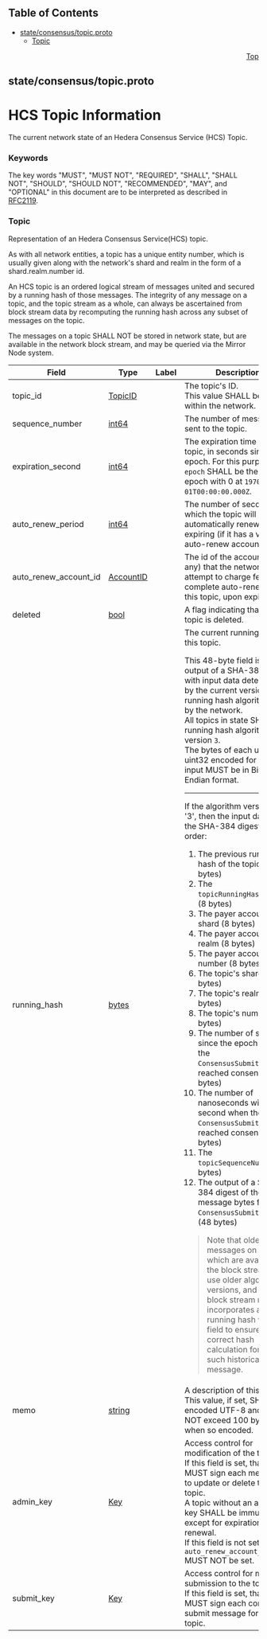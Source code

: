 ## Table of Contents

- [state/consensus/topic.proto](#state_consensus_topic-proto)
    - [Topic](#proto-Topic)
  



<a name="state_consensus_topic-proto"></a>
<p align="right"><a href="#top">Top</a></p>

## state/consensus/topic.proto
# HCS Topic Information
The current network state of an Hedera Consensus Service (HCS) Topic.

### Keywords
The key words "MUST", "MUST NOT", "REQUIRED", "SHALL", "SHALL NOT",
"SHOULD", "SHOULD NOT", "RECOMMENDED", "MAY", and "OPTIONAL" in this
document are to be interpreted as described in [RFC2119](https://www.ietf.org/rfc/rfc2119).


<a name="proto-Topic"></a>

### Topic
Representation of an Hedera Consensus Service(HCS) topic.

As with all network entities, a topic has a unique entity number, which is usually given along
with the network's shard and realm in the form of a shard.realm.number id.

An HCS topic is an ordered logical stream of messages united and secured by a running hash of
those messages. The integrity of any message on a topic, and the topic stream as a whole, can
always be ascertained from block stream data by recomputing the running hash across any subset
of messages on the topic.

The messages on a topic SHALL NOT be stored in network state, but are available in the network
block stream, and may be queried via the Mirror Node system.


| Field | Type | Label | Description |
| ----- | ---- | ----- | ----------- |
| topic_id | [TopicID](#proto-TopicID) |  | The topic's ID.<br/> This value SHALL be unique within the network. |
| sequence_number | [int64](#int64) |  | The number of messages sent to the topic. |
| expiration_second | [int64](#int64) |  | The expiration time for this topic, in seconds since the epoch. For this purpose, `epoch` SHALL be the UNIX epoch with 0 at `1970-01-01T00:00:00.000Z`. |
| auto_renew_period | [int64](#int64) |  | The number of seconds for which the topic will be automatically renewed upon expiring (if it has a valid auto-renew account). |
| auto_renew_account_id | [AccountID](#proto-AccountID) |  | The id of the account (if any) that the network will attempt to charge fees to complete auto-renewal of this topic, upon expiration. |
| deleted | [bool](#bool) |  | A flag indicating that this topic is deleted. |
| running_hash | [bytes](#bytes) |  | The current running hash of this topic. <p/> This 48-byte field is the output of a SHA-384 digest with input data determined by the current version of the running hash algorithm used by the network.<br/> All topics in state SHALL use running hash algorithm version `3`.<br/> The bytes of each uint64 or uint32 encoded for the hash input MUST be in Big-Endian format. <p/> <hr/> If the algorithm version is '3', then the input data to the SHA-384 digest are, in order: <ol> <li>The previous running hash of the topic (48 bytes)</li> <li>The `topicRunningHashVersion` (8 bytes)</li> <li>The payer account's shard (8 bytes)</li> <li>The payer account's realm (8 bytes)</li> <li>The payer account's number (8 bytes)</li> <li>The topic's shard (8 bytes)</li> <li>The topic's realm (8 bytes)</li> <li>The topic's number (8 bytes)</li> <li>The number of seconds since the epoch when the `ConsensusSubmitMessage` reached consensus (8 bytes)</li> <li>The number of nanoseconds within the second when the `ConsensusSubmitMessage` reached consensus (4 bytes)</li> <li>The `topicSequenceNumber` (8 bytes)</li> <li>The output of a SHA-384 digest of the message bytes from the `ConsensusSubmitMessage` (48 bytes)</li> </ol> <blockquote>Note that older messages on a topic, which are available in the block stream, MAY use older algorithm versions, and the block stream record incorporates a running hash version field to ensure the correct hash calculation for each such historical message. </blockquote> |
| memo | [string](#string) |  | A description of this topic.<br/> This value, if set, SHALL be encoded UTF-8 and SHALL NOT exceed 100 bytes when so encoded. |
| admin_key | [Key](#proto-Key) |  | Access control for modification of the topic.<br/> If this field is set, that key MUST sign each message to update or delete this topic.<br/> A topic without an admin key SHALL be immutable, except for expiration and renewal.<br/> If this field is not set, the `auto_renew_account_id` MUST NOT be set. |
| submit_key | [Key](#proto-Key) |  | Access control for message submission to the topic.<br/> If this field is set, that key MUST sign each consensus submit message for this topic. |





 <!-- end messages -->

 <!-- end enums -->

 <!-- end HasExtensions -->

 <!-- end services -->


